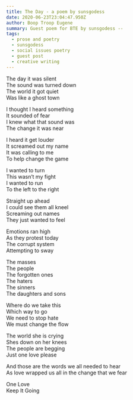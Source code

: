```yaml
---
title: The Day - a poem by sunsgodess
date: 2020-06-23T23:04:47.950Z
author: Boop Troop Eugene
summary: Guest poem for BTE by sunsgodess --
tags:
  - prose and poetry
  - sunsgodess
  - social issues poetry
  - guest post
  - creative writing
---
```

The day it was silent<br>
The sound was turned down<br>
The world it got quiet<br>
Was like a ghost town

I thought I heard something<br>
It sounded of fear<br>
I knew what that sound was<br>
The change it was near

I heard it get louder<br>
It screamed out my name<br>
It was calling to me<br>
To help change the game

I wanted to turn<br>
This wasn’t my fight<br>
I wanted to run<br>
To the left to the right

Straight up ahead<br>
I could see them all kneel<br>
Screaming out names<br>
They just wanted to feel

Emotions ran high<br>
As they protest today<br>
The corrupt system<br>
Attempting to sway

The masses<br>
The people<br>
The forgotten ones<br>
The haters<br>
The sinners<br>
The daughters and sons

Where do we take this<br>
Which way to go<br>
We need to stop hate<br>
We must change the flow

The world she is crying<br>
Shes down on her knees<br>
The people are begging<br>
Just one love please

And those are the words we all needed to hear<br>
As love wrapped us all in the change that we fear

One Love<br>
Keep It Going